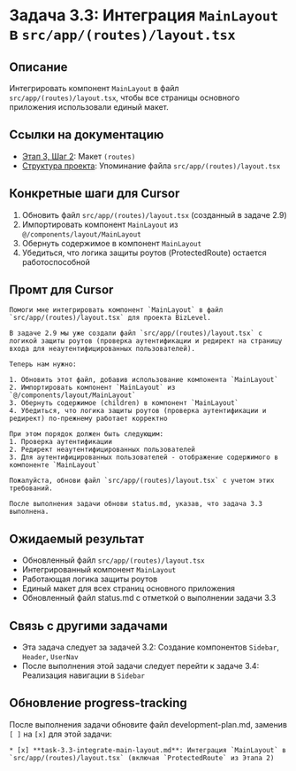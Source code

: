 # Задача 3.3: Интеграция `MainLayout` в `src/app/(routes)/layout.tsx`

## Описание
Интегрировать компонент `MainLayout` в файл `src/app/(routes)/layout.tsx`, чтобы все страницы основного приложения использовали единый макет.

## Ссылки на документацию
- [Этап 3, Шаг 2](../BizLevel-%20План%20Реализации%20Проекта.%2031.03.rtf): Макет `(routes)`
- [Структура проекта](../BizLevel-%20План%20Реализации%20Проекта.%2031.03.rtf): Упоминание файла `src/app/(routes)/layout.tsx`

## Конкретные шаги для Cursor
1. Обновить файл `src/app/(routes)/layout.tsx` (созданный в задаче 2.9)
2. Импортировать компонент `MainLayout` из `@/components/layout/MainLayout`
3. Обернуть содержимое в компонент `MainLayout`
4. Убедиться, что логика защиты роутов (ProtectedRoute) остается работоспособной

## Промт для Cursor
```
Помоги мне интегрировать компонент `MainLayout` в файл `src/app/(routes)/layout.tsx` для проекта BizLevel.

В задаче 2.9 мы уже создали файл `src/app/(routes)/layout.tsx` с логикой защиты роутов (проверка аутентификации и редирект на страницу входа для неаутентифицированных пользователей).

Теперь нам нужно:

1. Обновить этот файл, добавив использование компонента `MainLayout`
2. Импортировать компонент `MainLayout` из `@/components/layout/MainLayout`
3. Обернуть содержимое (children) в компонент `MainLayout`
4. Убедиться, что логика защиты роутов (проверка аутентификации и редирект) по-прежнему работает корректно

При этом порядок должен быть следующим:
1. Проверка аутентификации
2. Редирект неаутентифицированных пользователей
3. Для аутентифицированных пользователей - отображение содержимого в компоненте `MainLayout`

Пожалуйста, обнови файл `src/app/(routes)/layout.tsx` с учетом этих требований.

После выполнения задачи обнови status.md, указав, что задача 3.3 выполнена.
```

## Ожидаемый результат
- Обновленный файл `src/app/(routes)/layout.tsx`
- Интегрированный компонент `MainLayout`
- Работающая логика защиты роутов
- Единый макет для всех страниц основного приложения
- Обновленный файл status.md с отметкой о выполнении задачи 3.3

## Связь с другими задачами
- Эта задача следует за задачей 3.2: Создание компонентов `Sidebar`, `Header`, `UserNav`
- После выполнения этой задачи следует перейти к задаче 3.4: Реализация навигации в `Sidebar`

## Обновление progress-tracking
После выполнения задачи обновите файл development-plan.md, заменив `[ ]` на `[x]` для этой задачи:
```
* [x] **task-3.3-integrate-main-layout.md**: Интеграция `MainLayout` в `src/app/(routes)/layout.tsx` (включая `ProtectedRoute` из Этапа 2)
```
